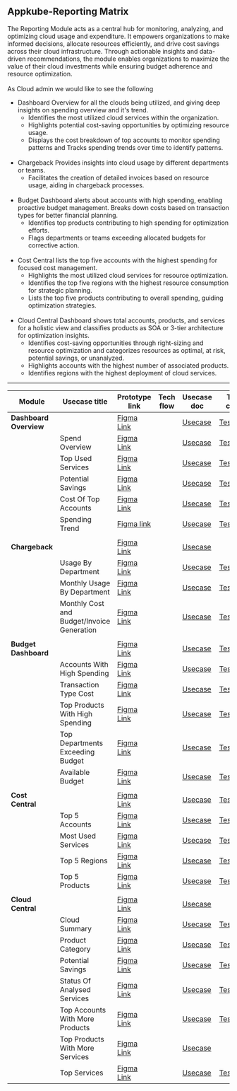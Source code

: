  Appkube-Reporting Matrix
 ---------------------------

 The Reporting Module acts as a central hub for monitoring, analyzing, and optimizing cloud usage and expenditure. It empowers organizations to make informed decisions, allocate resources efficiently, and drive cost savings across their cloud infrastructure. Through actionable insights and data-driven recommendations, the module enables organizations to maximize the value of their cloud investments while ensuring budget adherence and resource optimization.<br>
 <br>
  As Cloud admin we would like to see the following<br>
 - Dashboard Overview for all the clouds being utilized, and giving deep insights on spending overview and it's trend.<br>
   - Identifies the most utilized cloud services within the organization.<br>
   - Highlights potential cost-saving opportunities by optimizing resource usage.<br>
   - Displays the cost breakdown of top accounts to monitor spending patterns and Tracks spending trends over time to identify patterns. <br>
   <br>
- Chargeback Provides insights into cloud usage by different departments or teams.<br>
   - Facilitates the creation of detailed invoices based on resource usage, aiding in chargeback processes.<br>
   <br>
- Budget Dashboard alerts about accounts with high spending, enabling proactive budget management. Breaks down costs based on transaction types for better financial planning.<br>
  - Identifies top products contributing to high spending for optimization efforts.<br>
  - Flags departments or teams exceeding allocated budgets for corrective action.<br>
  <br>
- Cost Central lists the top five accounts with the highest spending for focused cost management.<br>
  -  Highlights the most utilized cloud services for resource optimization.<br>
  -  Identifies the top five regions with the highest resource consumption for strategic planning.<br>
  - Lists the top five products contributing to overall spending, guiding optimization strategies.
  <br>
- Cloud Central Dashboard shows total accounts, products, and services for a holistic view and classifies products as SOA or 3-tier architecture for optimization insights.<br>
    - Identifies cost-saving opportunities through right-sizing and resource optimization and categorizes resources as optimal, at risk, potential savings, or unanalyzed.
    - Highlights accounts with the highest number of associated products.
    - Identifies regions with the highest deployment of cloud services. 

 - ----------------------------------------------------------
|Module|Usecase title|Prototype link|Tech flow|Usecase doc|Test case|
|------|-------------|--------------|---------|-----------|---------|
**Dashboard Overview**||[Figma Link](https://www.figma.com/proto/dlkcEDolt9QlU3E7qxB4sC/Reporting-Module-Prototype?type=design&node-id=29478-43993&t=raZWeZBn767mEDUn-0&scaling=scale-down&page-id=29478%3A37045)||[Usecase](https://github.com/AppkubeCloud/appkube-usecases-doc/blob/main/Reporting/Use%20cases/Dashboard/Dashboard%20Overview-UC.md)|[Testcase](https://github.com/AppkubeCloud/appkube-usecases-doc/blob/main/Reporting/Test%20cases/Dasboard/dashboard%20Overview-TC.md)|
||Spend Overview|[Figma Link](https://www.figma.com/proto/dlkcEDolt9QlU3E7qxB4sC/Reporting-Module-Prototype?page-id=29478%3A37045&node-id=33853-4923&starting-point-node-id=29478%3A43993&scaling=min-zoom&show-proto-sidebar=1&mode=design&t=5bV68rUMF1HAmNgv-1)||[Usecase](https://github.com/AppkubeCloud/appkube-usecases-doc/blob/main/Reporting/Use%20cases/Dashboard/Spending%20Overview-UC.md)|[Testcase](https://github.com/AppkubeCloud/appkube-usecases-doc/blob/main/Reporting/Test%20cases/Dasboard/Spending%20Overview-TC.md)|
||Top Used Services|[Figma Link](https://www.figma.com/proto/dlkcEDolt9QlU3E7qxB4sC/Reporting-Module-Prototype?page-id=29478%3A37045&node-id=33853-5741&starting-point-node-id=33853%3A5741&scaling=min-zoom&show-proto-sidebar=1&mode=design&t=5bV68rUMF1HAmNgv-1)||[Usecase](https://github.com/AppkubeCloud/appkube-usecases-doc/blob/main/Reporting/Use%20cases/Dashboard/Top%20Used%20Services-UC.md)|[Testcase](https://github.com/AppkubeCloud/appkube-usecases-doc/blob/main/Reporting/Test%20cases/Dasboard/Top%20Used%20services-TC.md)|
||Potential Savings|[Figma Link](https://www.figma.com/proto/dlkcEDolt9QlU3E7qxB4sC/Reporting-Module-Prototype?page-id=29478%3A37045&type=design&node-id=33853-6682&viewport=-4%2C-716%2C0.08&t=wF2nvVJfG5TWnDzx-1&scaling=min-zoom&starting-point-node-id=33853%3A6626&show-proto-sidebar=1&mode=design)||[Usecase](https://github.com/AppkubeCloud/appkube-usecases-doc/blob/main/Reporting/Use%20cases/Dashboard/Potential%20Savings-UC.md)|[Testcase](https://github.com/AppkubeCloud/appkube-usecases-doc/blob/main/Reporting/Test%20cases/Dasboard/Potential%20Savings-TC.md)|
||Cost Of Top Accounts|[Figma Link](https://www.figma.com/proto/dlkcEDolt9QlU3E7qxB4sC/Reporting-Module-Prototype?page-id=29478%3A37045&type=design&node-id=33853-8054&viewport=-4%2C-716%2C0.08&t=wF2nvVJfG5TWnDzx-1&scaling=min-zoom&starting-point-node-id=33853%3A8054&show-proto-sidebar=1&mode=design)||[Usecase](https://github.com/AppkubeCloud/appkube-usecases-doc/blob/main/Reporting/Use%20cases/Dashboard/Cost%20Of%20Top%20Acc-UC.md)|[Testcase](https://github.com/AppkubeCloud/appkube-usecases-doc/blob/main/Reporting/Test%20cases/Dasboard/Cost%20Of%20Top%20Acc-TC.md)|
||Spending Trend|[Figma link](https://www.figma.com/proto/dlkcEDolt9QlU3E7qxB4sC/Reporting-Module-Prototype?page-id=29478%3A37045&type=design&node-id=33853-8896&viewport=-4%2C-716%2C0.08&t=wF2nvVJfG5TWnDzx-1&scaling=min-zoom&starting-point-node-id=33853%3A8896&show-proto-sidebar=1&mode=design)||[Usecase](https://github.com/AppkubeCloud/appkube-usecases-doc/blob/main/Reporting/Use%20cases/Dashboard/Spending%20Trend-UC.md)|[Testcase](https://github.com/AppkubeCloud/appkube-usecases-doc/blob/main/Reporting/Test%20cases/Dasboard/Spending%20Trend-TC.md)|
|||||||
**Chargeback**||[Figma Link](https://www.figma.com/proto/dlkcEDolt9QlU3E7qxB4sC/Reporting-Module-Prototype?type=design&node-id=29560-31252&t=raZWeZBn767mEDUn-0&scaling=scale-down&page-id=29560%3A30876&starting-point-node-id=29560%3A31252)||[Usecase](https://github.com/AppkubeCloud/appkube-usecases-doc/blob/main/Reporting/Use%20cases/Chargeback/Chargeback%20Overview-UC.md)||
||Usage By Department|[Figma Link](https://www.figma.com/proto/dlkcEDolt9QlU3E7qxB4sC/Reporting-Module-Prototype?page-id=29560%3A30876&type=design&node-id=33865-29041&viewport=993%2C189%2C0.04&t=K57dmrManPa2Istd-1&scaling=min-zoom&starting-point-node-id=33865%3A29041&show-proto-sidebar=1&mode=design)||[Usecase](https://github.com/AppkubeCloud/appkube-usecases-doc/blob/main/Reporting/Use%20cases/Chargeback/Usage%20By%20Department-UC.md)|[Testcase](https://github.com/AppkubeCloud/appkube-usecases-doc/blob/main/Reporting/Test%20cases/Chargeback/Usage%20By%20Dept-TC.md)|
||Monthly Usage By Department|[Figma Link](https://www.figma.com/proto/dlkcEDolt9QlU3E7qxB4sC/Reporting-Module-Prototype?page-id=29560%3A30876&type=design&node-id=33865-29084&viewport=993%2C189%2C0.04&t=K57dmrManPa2Istd-1&scaling=min-zoom&starting-point-node-id=33865%3A29084&show-proto-sidebar=1&mode=design)||[Usecase](https://github.com/AppkubeCloud/appkube-usecases-doc/blob/main/Reporting/Use%20cases/Chargeback/Monthly%20Usage%20By%20Department-UC.md)|[Testcase](https://github.com/AppkubeCloud/appkube-usecases-doc/blob/main/Reporting/Test%20cases/Chargeback/Monthly%20Usage%20By%20Dept-TC.md)|
||Monthly Cost and Budget/Invoice Generation|[Figma Link](https://www.figma.com/proto/dlkcEDolt9QlU3E7qxB4sC/Reporting-Module-Prototype?page-id=29560%3A30876&type=design&node-id=33865-29133&viewport=993%2C189%2C0.04&t=K57dmrManPa2Istd-1&scaling=scale-down&starting-point-node-id=33865%3A29133&show-proto-sidebar=1&mode=design)||[Usecase](https://github.com/AppkubeCloud/appkube-usecases-doc/blob/main/Reporting/Use%20cases/Chargeback/Monthly%20Cost%20-%20Invoice%20Generation-UC.md)|[Testcase](https://github.com/AppkubeCloud/appkube-usecases-doc/blob/main/Reporting/Test%20cases/Chargeback/Monthly%20Cost-Invoice%20Generation-TC.md)|
|||||||
**Budget Dashboard**||[Figma Link](https://www.figma.com/proto/dlkcEDolt9QlU3E7qxB4sC/Reporting-Module-Prototype?type=design&node-id=29494-50186&t=raZWeZBn767mEDUn-0&scaling=scale-down&page-id=29494%3A50138&starting-point-node-id=29494%3A50186)||[Usecase](https://github.com/AppkubeCloud/appkube-usecases-doc/blob/main/Reporting/Use%20cases/Budget/Budget%20Overview-UC.md)|[Testcase](https://github.com/AppkubeCloud/appkube-usecases-doc/blob/main/Reporting/Test%20cases/Budget/Budget%20Dashboard-TC.md)|
||Accounts With High Spending|[Figma Link](https://www.figma.com/proto/dlkcEDolt9QlU3E7qxB4sC/Reporting-Module-Prototype?page-id=29494%3A50138&type=design&node-id=33899-13424&viewport=726%2C-936%2C0.06&t=Wr1zVsjaqTu9GvHr-1&scaling=scale-down&starting-point-node-id=33899%3A13424&show-proto-sidebar=1&mode=design)||[Usecase](https://github.com/AppkubeCloud/appkube-usecases-doc/blob/main/Reporting/Use%20cases/Budget/Top%20Acc%20With%20High%20Spending-UC.md)|[Testcase](https://github.com/AppkubeCloud/appkube-usecases-doc/blob/main/Reporting/Test%20cases/Budget/Top%20Acc%20With%20High%20Spending-TC.md)|
||Transaction Type Cost|[Figma Link](https://www.figma.com/proto/dlkcEDolt9QlU3E7qxB4sC/Reporting-Module-Prototype?page-id=29494%3A50138&type=design&node-id=33970-9757&viewport=726%2C-936%2C0.06&t=Wr1zVsjaqTu9GvHr-1&scaling=scale-down&starting-point-node-id=33970%3A9757&show-proto-sidebar=1&mode=design)||[Usecase](https://github.com/AppkubeCloud/appkube-usecases-doc/blob/main/Reporting/Use%20cases/Budget/Transaction%20Type%20Cost-UC.md)|[Testcase](https://github.com/AppkubeCloud/appkube-usecases-doc/blob/main/Reporting/Test%20cases/Budget/Transaction%20Type%20Cost-TC.md)|
||Top Products With High Spending|[Figma Link](https://www.figma.com/proto/dlkcEDolt9QlU3E7qxB4sC/Reporting-Module-Prototype?page-id=29494%3A50138&type=design&node-id=33899-15111&viewport=726%2C-936%2C0.06&t=Wr1zVsjaqTu9GvHr-1&scaling=scale-down&starting-point-node-id=33899%3A15111&show-proto-sidebar=1&mode=design)||[Usecase](https://github.com/AppkubeCloud/appkube-usecases-doc/blob/main/Reporting/Use%20cases/Budget/Top%20Products%20With%20High%20Spending-UC.md)|[Testcase](https://github.com/AppkubeCloud/appkube-usecases-doc/blob/main/Reporting/Test%20cases/Budget/Top%20Products%20With%20High%20Spending-TC.md)|
||Top Departments Exceeding Budget|[Figma Link](https://www.figma.com/proto/dlkcEDolt9QlU3E7qxB4sC/Reporting-Module-Prototype?page-id=29494%3A50138&type=design&node-id=33899-15469&viewport=726%2C-936%2C0.06&t=Wr1zVsjaqTu9GvHr-1&scaling=scale-down&starting-point-node-id=33899%3A15469&show-proto-sidebar=1&mode=design)||[Usecase](https://github.com/AppkubeCloud/appkube-usecases-doc/blob/main/Reporting/Use%20cases/Budget/Top%20Dept%20Exceeding%20Budget-UC.md)|[Testcase](https://github.com/AppkubeCloud/appkube-usecases-doc/blob/main/Reporting/Test%20cases/Budget/Top%20Dept%20Exceeding%20Budget-TC.md)|
||Available Budget|[Figma Link](https://www.figma.com/proto/dlkcEDolt9QlU3E7qxB4sC/Reporting-Module-Prototype?page-id=29494%3A50138&type=design&node-id=33923-6752&viewport=726%2C-936%2C0.06&t=Wr1zVsjaqTu9GvHr-1&scaling=scale-down&starting-point-node-id=33923%3A6752&show-proto-sidebar=1&mode=design)||[Usecase](https://github.com/AppkubeCloud/appkube-usecases-doc/blob/main/Reporting/Use%20cases/Budget/Available%20Budgets-UC.md)|[Testcase](https://github.com/AppkubeCloud/appkube-usecases-doc/blob/main/Reporting/Test%20cases/Budget/Available%20Budget-TC.md)|
|||||||
**Cost Central**||[Figma Link](https://www.figma.com/proto/dlkcEDolt9QlU3E7qxB4sC/Reporting-Module-Prototype?page-id=29465%3A20833&type=design&node-id=29494-29102&viewport=38%2C302%2C0.02&t=kHHSXj6QatGm37Bu-1&scaling=scale-down-width&starting-point-node-id=29494%3A29102&mode=design)||[Usecase](https://github.com/AppkubeCloud/appkube-usecases-doc/blob/main/Reporting/Use%20cases/Cost%20Central/Cost%20Central%20Overview-UC.md)|[Testcase](https://github.com/AppkubeCloud/appkube-usecases-doc/blob/main/Reporting/Test%20cases/Cost%20Central%20/Cost%20Central%20Dashboard-TC.md)|
||Top 5 Accounts|[Figma Link](https://www.figma.com/proto/dlkcEDolt9QlU3E7qxB4sC/Reporting-Module-Prototype?page-id=29465%3A20833&type=design&node-id=33861-10488&viewport=-1681%2C-1748%2C0.29&t=aM39nXszLLXbGFiC-1&scaling=scale-down-width&starting-point-node-id=33861%3A10488)||[Usecase](https://github.com/AppkubeCloud/appkube-usecases-doc/tree/main/Reporting/Use%20cases/Cost%20Central)|[Testcase](https://github.com/AppkubeCloud/appkube-usecases-doc/blob/main/Reporting/Test%20cases/Cost%20Central%20/Top%205%20Acc-TC.md)|
||Most Used Services|[Figma Link](https://www.figma.com/proto/dlkcEDolt9QlU3E7qxB4sC/Reporting-Module-Prototype?page-id=29465%3A20833&type=design&node-id=33861-12224&viewport=-2251%2C-1116%2C0.19&t=QsecBEQJtJQbZ4ch-1&scaling=scale-down-width&starting-point-node-id=33861%3A12224&mode=design)||[Usecase](https://github.com/AppkubeCloud/appkube-usecases-doc/blob/main/Reporting/Use%20cases/Cost%20Central/Most%20Used%20Services-UC.md)|[Testcase](https://github.com/AppkubeCloud/appkube-usecases-doc/blob/main/Reporting/Test%20cases/Cost%20Central%20/Most%20Used%20Services-TC.md)|
||Top 5 Regions|[Figma Link](https://www.figma.com/proto/dlkcEDolt9QlU3E7qxB4sC/Reporting-Module-Prototype?page-id=29465%3A20833&type=design&node-id=33861-13481&viewport=-1031%2C-1558%2C0.16&t=ro06L18GlEK7DNG1-1&scaling=scale-down-width&starting-point-node-id=33861%3A13481)||[Usecase](https://github.com/AppkubeCloud/appkube-usecases-doc/blob/main/Reporting/Use%20cases/Cost%20Central/Top%205%20Regions-UC.md)|[Testcase](https://github.com/AppkubeCloud/appkube-usecases-doc/blob/main/Reporting/Test%20cases/Cost%20Central%20/Top%205%20Regions-TC.md)|
||Top 5 Products|[Figma Link](https://www.figma.com/proto/dlkcEDolt9QlU3E7qxB4sC/Reporting-Module-Prototype?page-id=29465%3A20833&type=design&node-id=33861-15187&viewport=-2141%2C-1806%2C0.17&t=DLyHWLXUcBlHM0Sg-1&scaling=scale-down-width&starting-point-node-id=33861%3A15187)||[Usecase](https://github.com/AppkubeCloud/appkube-usecases-doc/blob/main/Reporting/Use%20cases/Cost%20Central/Top%205%20Products-UC.md)|[Testcase](https://github.com/AppkubeCloud/appkube-usecases-doc/blob/main/Reporting/Test%20cases/Cost%20Central%20/Top%205%20Products-TC.md)|
|||||||
**Cloud Central**||[Figma Link](https://www.figma.com/proto/dlkcEDolt9QlU3E7qxB4sC/Reporting-Module-Prototype?page-id=32789%3A1794&type=design&node-id=32817-11754&viewport=152%2C-43%2C0.06&t=Rqeoc5WM31s0K1aa-1&scaling=min-zoom&starting-point-node-id=32817%3A11754&mode=design)||[Usecase](https://github.com/AppkubeCloud/appkube-usecases-doc/blob/main/Reporting/Use%20cases/Cloud%20Central/overview%20Use%20Case%201%20(1).md)||
||Cloud Summary|[Figma Link](https://www.figma.com/proto/Ag0Gx1h5D0NotDY6pAqlxp/cloud-central?page-id=218%3A61579&type=design&node-id=218-97262&viewport=596%2C1042%2C0.08&t=smR7fAbFkxV47jWR-1&scaling=min-zoom&starting-point-node-id=218%3A97262&mode=design)||[Usecase](https://github.com/AppkubeCloud/appkube-usecases-doc/blob/main/Reporting/Use%20cases/Cloud%20Central/Use%20Case%20Of%20Cloud%20Summary%20-%20Copy%20(1).md)|[Testcase](https://github.com/AppkubeCloud/appkube-usecases-doc/blob/main/Reporting/Test%20cases/Cloud%20Central/Cloud%20Summary-TC.md)|
||Product Category|[Figma Link](https://www.figma.com/proto/Ag0Gx1h5D0NotDY6pAqlxp/cloud-central?page-id=218%3A61579&type=design&node-id=218-109110&viewport=2786%2C-3697%2C0.26&t=kFvQG54enZJUFMi7-1&scaling=scale-down-width&starting-point-node-id=218%3A109110&mode=design)||[Usecase](https://github.com/AppkubeCloud/appkube-usecases-doc/blob/main/Reporting/Use%20cases/Cloud%20Central/Use%20Case%20Of%20Product%20category%201%20(1).md)|[Testcase](https://github.com/AppkubeCloud/appkube-usecases-doc/blob/main/Reporting/Test%20cases/Cloud%20Central/Product%20Category-TC.md)|
||Potential Savings|[Figma Link](https://www.figma.com/proto/Ag0Gx1h5D0NotDY6pAqlxp/cloud-central?page-id=218%3A61579&type=design&node-id=218-111097&viewport=2352%2C2835%2C0.19&t=CaM9eXky5XnVPD8P-1&scaling=scale-down-width&starting-point-node-id=218%3A111097&mode=design)||[Usecase](https://github.com/AppkubeCloud/appkube-usecases-doc/blob/main/Reporting/Use%20cases/Cloud%20Central/Use%20Case%20of%20the%20Potential%20Savings%201%20(1).md)|[Testcase](https://github.com/AppkubeCloud/appkube-usecases-doc/blob/main/Reporting/Test%20cases/Cloud%20Central/Potential%20Savings%20TC%20Cloud%20Central%20Dashboard%201.md)|
||Status Of Analysed Services|[Figma Link](https://www.figma.com/proto/Ag0Gx1h5D0NotDY6pAqlxp/cloud-central?page-id=218%3A61579&type=design&node-id=218-111127&viewport=3006%2C6640%2C0.28&t=V1IrCAYBz8N57bwO-1&scaling=scale-down-width&starting-point-node-id=218%3A111127&mode=design)||[Usecase](https://github.com/AppkubeCloud/appkube-usecases-doc/blob/main/Reporting/Use%20cases/Cloud%20Central/Use%20Case%20Of%20Status%20of%20Analysed%20Services%201%20(1).md)|[Testcase](https://github.com/AppkubeCloud/appkube-usecases-doc/blob/main/Reporting/Test%20cases/Cloud%20Central/Status%20of%20Analysed%20Services%20TC%20Cloud%20Central%20Dashboard.%201.md)|
||Top Accounts With More Products|[Figma Link](https://www.figma.com/proto/Ag0Gx1h5D0NotDY6pAqlxp/cloud-central?page-id=218%3A61579&type=design&node-id=218-141389&viewport=3006%2C6640%2C0.28&t=V1IrCAYBz8N57bwO-1&scaling=scale-down-width&starting-point-node-id=218%3A141389&mode=design)||[Usecase](https://github.com/AppkubeCloud/appkube-usecases-doc/blob/main/Reporting/Use%20cases/Cloud%20Central/Top%20Accounts%20with%20More%20Products%20(1).md)|[Testcase](https://github.com/AppkubeCloud/appkube-usecases-doc/blob/main/Reporting/Test%20cases/Cloud%20Central/Top%20Acc%20With%20More%20Products-TC.md)|
||Top Products With More Services|[Figma Link](https://www.figma.com/proto/Ag0Gx1h5D0NotDY6pAqlxp/cloud-central?page-id=218%3A61579&type=design&node-id=218-152058&viewport=3006%2C6640%2C0.28&t=V1IrCAYBz8N57bwO-1&scaling=scale-down-width&starting-point-node-id=218%3A152058&mode=design)||[Usecase](https://github.com/AppkubeCloud/appkube-usecases-doc/blob/main/Reporting/Use%20cases/Cloud%20Central/Use%20Case%20Of%20Top%20Products%201%20(1).md)||
||Top Services|[Figma Link](https://www.figma.com/proto/Ag0Gx1h5D0NotDY6pAqlxp/cloud-central?page-id=218%3A61579&type=design&node-id=218-154308&viewport=3006%2C6640%2C0.28&t=V1IrCAYBz8N57bwO-1&scaling=scale-down-width&starting-point-node-id=218%3A154308&mode=design)||[Usecase](https://github.com/AppkubeCloud/appkube-usecases-doc/blob/main/Reporting/Use%20cases/Cloud%20Central/Use%20Case%20of%20Top%20Services%201%20(1).md)|[Testcase](https://github.com/AppkubeCloud/appkube-usecases-doc/blob/main/Reporting/Test%20cases/Cloud%20Central/Top%20Used%20Services.md)|

